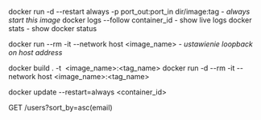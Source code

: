 docker run -d --restart always -p port_out:port_in dir/image:tag - *always start this image*
docker logs --follow container_id - show live logs
docker stats - show docker status

docker run --rm -it --network host <image_name> - *ustawienie loopback on host address*

docker build . -t  <image_name>:<tag_name>
docker run -d --rm -it --network host <image_name>:<tag_name>

docker update --restart=always <container_id>

GET /users?sort_by=asc(email)
